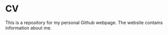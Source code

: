 # CV
This is a repository for my personal Github webpage.
The website contains information about me.
